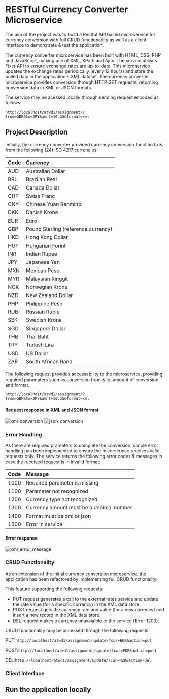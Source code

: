 # RESTful Currency Converter Microservice

The aim of the project was to build a Restful API based microservice for currency conversion with full CRUD functionaility as well as a client interface to demonstrate & test the application. 

The currency converter microservice has been built with HTML, CSS, PHP and JavaScript, making use of XML, XPath and Ajax. The service utilises Fixer API to ensure exchange rates are up-to-date. This microservice updates the exchange rates periodically (every 12 hours) and store the pulled data in the application's XML dataset. The currency converter microservice provides conversion through HTTP GET requests, returning conversion data in XML or JSON formats. 

The service may be acessed locally through sending request encoded as follows:

`http://localhost/atwd1/assignment/?from=GBP&to=JPY&amnt=10.35&format=xml`

## Project Description

Initially, the currency converter provided currency conversion function to & from the following (24) ISO 4217 currencies:


Code  | Currency
:----------|:-------------
AUD	| Australian Dollar
BRL	| Brazlian Real
CAD |	Canada Dollar
CHF |	Swiss Franc
CNY |	Chinese Yuan Renminbi
DKK |	Danish Krone
EUR |	Euro
GBP |	Pound Sterling (reference currency)
HKD |	Hong Kong Dollar
HUF |	Hungarian Forint
INR |	Indian Rupee
JPY |	Japanese Yen
MXN |	Mexican Peso
MYR |	Malaysian Ringgit
NOK |	Norwegian Krone
NZD |	New Zealand Dollar
PHP |	Philippine Peso
RUB |	Russian Ruble
SEK |	Swedish Krona
SGD |	Singapore Dollar
THB |	Thai Baht
TRY |	Turkish Lira
USD |	US Dollar
ZAR |	South African Rand


The following request provides accessability to the microservice, providing required paramaters such as conversion from & to, amount of conversion and format. 

`http://localhost/atwd1/assignment/?from=GBP&to=JPY&amnt=10.35&format=xml`

#### Request response in XML and JSON format

![xml_conversion](https://user-images.githubusercontent.com/79979904/212058329-a8ccfdf3-ecd2-4a63-901c-5760cfd1e66e.jpg)
![json_conversion](https://user-images.githubusercontent.com/79979904/212058428-aab801e9-01ad-4819-aabe-490b7e58c373.jpg)


### Error Handling

As there are required prameters to complete the conversion, simple error handling has been implemented to ensure the micorservice receives valid requests only. 
The service returns the following error codes & messages in case the received request is in invalid format:   

Code  | Message
:----------|:-------------
1000 | Required parameter is missing
1100 | Parameter not recognized
1200 | Currency type not recognized
1300 | Currency amount must be a decimal number
1400 | Format must be xml or json
1500 | Error in service

#### Error response 

![xml_error_message](https://user-images.githubusercontent.com/79979904/212061360-815be3e4-a3c7-4a24-b333-de247f7c0617.jpg)

### CRUD Functionality

As an extension of the initial currency conversion microservice, the application has been refactored by implementing full CRUD functionality.

This feature supporting the following requests:

* PUT request generates a call to the external rates service and update the rate value (for a specific currency) in the XML data store.
* POST request gets the currency rate and value (for a new currency) and insert a new record in the XML data store.
* DEL request makes a currency unavaialble to the service (Error 1200).

CRUD functionality may be accessed through the following requests: 

PUT:`http://localhost/atwd1/assignment/update/?cur=EUR&action=put`

POST:`http://localhost/atwd1/assignment/update/?cur=PKR&action=post`

DEL:`http://localhost/atwd1/assignment/update/?cur=NZD&action=del`

### Client Interface






## Run the application locally
